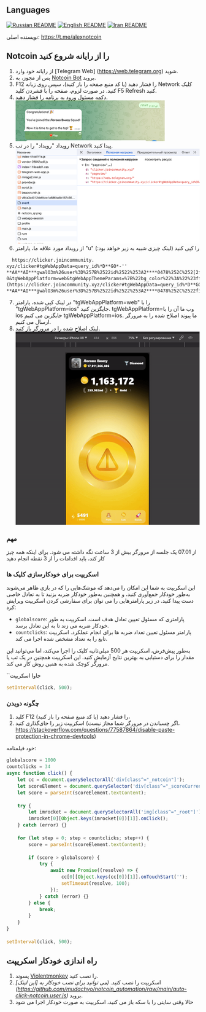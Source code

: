 ## Languages
[![Russian README](https://raw.githubusercontent.com/hjnilsson/country-flags/master/png100px/ru.png)](README.md) [![English README](https://raw.githubusercontent.com/hjnilsson/country-flags/master/png100px/us.png)](readme_en.md) [![Iran README](https://raw.githubusercontent.com/hjnilsson/country-flags/master/png100px/ir.png)](readme_ir.md)

نویسنده اصلی: https://t.me/alexnotcoin

## Notcoin را از رایانه شروع کنید

1. از رایانه خود وارد [Telegram Web] (https://web.telegram.org) شوید.
2. پس از مجوز، به [Notcoin Bot](https://web.telegram.org/k/#@notcoin_bot) بروید.
3. F12 را فشار دهید (یا کد منبع صفحه را باز کنید)، سپس روی زبانه Network کلیک کنید. در صورت لزوم، صفحه را با فشردن کلید F5 Refresh کنید.
4. دکمه مسئول ورود به برنامه را فشار دهید.
    ![img.png](img.png)
5. رویداد "رویداد" را در تب Network پیدا کنید.
![img_2.png](img_2.png)
6. از رویداد مورد علاقه ما، پارامتر "u" را کپی کنید (لینک چیزی شبیه به زیر خواهد بود:)
 ```
   https://clicker.joincommunity. xyz/clicker#tgWebAppData=query_id%*D**GO*-'' **AA**AI***gwalO3m%26user%3D%257B%2522id%2522%253A2****0478%252C%252[2first_name%2522%253A%2522*******%2522%252C%2522last_name%2522%253A%2522*******%2522%252C%2522username%2522%253A%2522******%2522%252C%2522language_code%2522%253A%2522ru%2522%252C%2522is_premium%2522%253Atrue%252C%2522allows_write_to_pm%2522%253Atrue%257D%26auth_date%3D170**16279%26hash%3D7dfa***db35***b593aa80f3***9858ca0649c5***cd001bf888888b770a3ff0e&tgWebAppVersion=7. 0&tgWebAppPlatform=web&tgWebAppThemeParams=%7B%22bg_color%22%3A%22%23ffffff%22%2C%22button_color%22%3A%22%233390ec%22%2C%22button_text_color%22%3A%22%23ffffff%22%2C%22hint_color%22%3A%22%23707579%22%2C%22link_color%22%3A%22%2300488f%22%2C%22secondary_bg_color%22%3A%22%23f4f4f5%22%2C%22text_color%22%3A%22%23000000%22%2C%22header_bg_color%22%3A%22%23ffffff%22%2C%22accent_text_color%22%3A%22%233390ec%22%2C%22section_bg_color%22%3A%22%23ffffff%22%2C%22section_header_text_color%22%3A%22%233390ec%22%2C%22subtitle_text_color%22%3A%22%23707579%22%2C%22destructive_text_color%22%3A%22%23df3f40%22%7D](https://clicker.joincommunity.xyz/clicker#tgWebAppData=query_id%*D**GO*-**AA**AI***gwalO3m%26user%3D%257B%2522id%2522%253A2****0478%252C%2522first_name%2522%253A%2522*******%2522%252C%2522last_name%2522%253A%2522*******%2522%252C%2522username%2522%253A%2522******%2522%252C%2522language_code%2522%253A%2522ru%2522%252C%2522is_premium%2522%253Atrue%252C%2522allows_write_to_pm%2522%253Atrue%257D%26auth_date%3D170**16279%26hash%3D7dfa***db35***b593aa80f3***9858ca0649c5***cd001bf888888b770a3ff0e&tgWebAppVersion=7.0&tgWebAppPlatform=web&tgWebAppThemeParams=%7B%22bg_color%22%3A%22%23ffffff%22%2C%22button_color%22%3A%22%233390ec%22%2C%22button_text_color%22%3A%22%23ffffff%22%2C%22hint_color%22%3A%22%23707579%22%2C%22link_color%22%3A%22%2300488f%22%2C%22secondary_bg_color%22%3A%22%23f4f4f5%22%2C%22text_color%22%3A%22%23000000%22%2C%22header_bg_color%22%3A%22%23ffffff%22%2C%22accent_text_color%22%3A%22%233390ec%22%2C%22section_bg_color%22%3A%22%23ffffff%22%2C%22section_header_text_color%22%3A%22%233390ec%22%2C%22subtitle_text_color%22%3A%22%23707579%22%2C%22destructive_text_color%22%3A%22%23df3f40%22%7D)
   ```
7. در لینک کپی شده، پارامتر "tgWebAppPlatform=web" را با "tgWebAppPlatform=ios" جایگزین کنید.
tgWebAppPlatform=وب
ما آن را با ios جایگزین می کنیم
tgWebAppPlatform=ios.
ما پیوند اصلاح شده را به مرورگر ارسال می کنیم.
8. لینک اصلاح شده را در مرورگر باز کنید.
![کار اسکریپت](autoclick.gif)

### مهم
از 07.01 یک جلسه از مرورگر بیش از 3 ساعت نگه داشته می شود.
برای اینکه همه چیز کار کند، باید اقدامات را از 3 نقطه انجام دهید

### اسکریپت برای خودکارسازی کلیک ها

این اسکریپت به شما این امکان را می‌دهد که موشک‌هایی را که در بازی ظاهر می‌شوند به‌طور خودکار جمع‌آوری کنید، و همچنین به‌طور خودکار ضربه بزنید تا به تعادل خاصی دست پیدا کنید. در زیر پارامترهایی را می توان برای سفارشی کردن اسکریپت ویرایش کرد:

- `globalscore`: پارامتری که مسئول تعیین تعادل هدف است. اسکریپت به طور خودکار ضربه می زند تا به این تعادل برسد.
- `countclicks`: پارامتر مسئول تعیین تعداد ضربه ها برای انجام عملکرد. اسکریپت تابع را به تعداد مشخص شده اجرا می کند.

به‌طور پیش‌فرض، اسکریپت هر 500 میلی‌ثانیه کلیک را اجرا می‌کند، اما می‌توانید این مقدار را برای دستیابی به بهترین نتایج آزمایش کنید.
این اسکریپت همچنین در یک تب یا مرورگر کوچک شده به همین روش کار می کند.

``جاوا اسکریپت
```javascript
setInterval(click, 500);
```

### چگونه دویدن

1. کلید F12 را فشار دهید (یا کد منبع صفحه را باز کنید)،
2. اسکریپت زیر را جای‌گذاری کنید (اگر چسباندن در مرورگر شما مجاز نیست، https://stackoverflow.com/questions/77587864/disable-paste-protection-in-chrome-devtools)

خود فیلمنامه:
```javascript
globalscore = 1000
countclicks = 34
async function click() {
    let cc = document.querySelectorAll('div[class^="_notcoin"]');
    let scoreElement = document.querySelector('div[class^="_scoreCurrent"]');
    let score = parseInt(scoreElement.textContent);
    
    try {
        let imrocket = document.querySelectorAll('img[class^="_root"]');
        imrocket[0][Object.keys(imrocket[0])[1]].onClick();
    } catch (error) {}
    
    for (let step = 0; step < countclicks; step++) {
        score = parseInt(scoreElement.textContent);

        if (score > globalscore) {
            try {
                await new Promise((resolve) => {
                    cc[0][Object.keys(cc[0])[1]].onTouchStart('');
                    setTimeout(resolve, 100);
                });
            } catch (error) {}
        } else {
            break;
        }
    }
}

setInterval(click, 500);
```

## راه اندازی خودکار اسکریپت

1. پسوند [Violentmonkey](https://violentmonkey.github.io/get-it/) را نصب کنید.
2. اسکریپت را نصب کنید. _(می توانید برای نصب خودکار به [این لینک] (https://github.com/mudachyo/notcoin_automation/raw/main/auto-click-notcoin.user.js)_ بروید.
3. حالا وقتی سایتی را با سکه باز می کنید، اسکریپت به صورت خودکار اجرا می شود